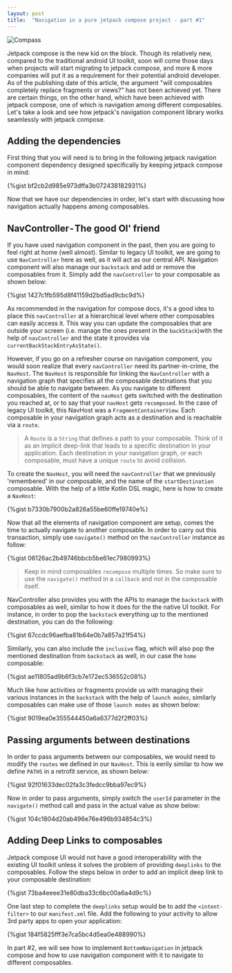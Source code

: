 ```yaml
---
layout: post
title:  "Navigation in a pure jetpack compose project - part #1"
---
```

![Compass]({{site.baseurl}}/assets/images/compass.jpeg)

Jetpack compose is the new kid on the block. Though its relatively new, compared to the traditional android UI toolkit, soon will come those days when projects will start migrating to jetpack compose, and more & more companies will put it as a requirement for their potential android developer. As of the publishing date of this article, the argument "will composables completely replace fragments or views?" has not been achieved yet. There are certain things, on the other hand, which have been achieved with jetpack compose, one of which is navigation among different composables. Let's take a look and see how jetpack's navigation component library works seamlessly with jetpack compose.

## Adding the dependencies
First thing that you will need is to bring in the following jetpack navigation component dependency designed specifically  by keeping jetpack compose in mind:

{%gist bf2cb2d985e973dffa3b072438182931%}

Now that we have our dependencies in order, let's start with discussing how navigation actually happens among composables.

## NavController - The good Ol' friend
If you have used navigation component in the past, then you are going to feel right at home (well almost). Similar to legacy UI toolkit, we are going to use `NavController` here as well, as it will act as our central API. Navigation component will also manage our `backstack` and add or remove the composables from it.
Simply add the `navController` to your composable as shown below:

{%gist 1427c1fb595d8f41159d2bd5ad9cbc9d%}

As recommended in the navigation for compose docs, it's a good idea to place this `navController` at a hierarchical level where other composables can easily access it. This way you can update the composables that are outside your screen (i.e. manage the ones present in the `backStack`)with the help of `navController` and the state it provides via `currentBackStackEntryAsState()`.

However, if you go on a refresher course on navigation component, you would soon realize that every `navController` need its partner-in-crime, the `NavHost`. The `NavHost` is responsible for linking the `NavController` with a navigation graph that specifies all the composable destinations that you should be able to navigate between. As you navigate to different composables, the content of the `navHost` gets switched with the destination you reached at, or to say that your `navHost` gets `recomposed`. In the case of legacy UI toolkit, this NavHost was a `FragmentContainerView`. Each composable in your navigation graph acts as a destination and is reachable via a `route`.

> A `Route` is a `String` that defines a path to your composable. Think of it as an implicit deep-link that leads to a specific destination in your application. Each destination in your navigation graph, or each composable, must have a unique `route` to avoid collision.

To create the `NavHost`, you will need the `navController` that we previously 'remembered' in our composable, and the name of the `startDestination` composable. With the help of a little Kotlin DSL magic, here is how to create a `NavHost`:

{%gist b7330b7900b2a826a55be60ffe19740e%}

Now that all the elements of navigation component are setup, comes the time to actually navigate to another composable. In order to carry out this transaction, simply use `navigate()` method on the `navController` instance as follow:

{%gist 06126ac2b49746bbcb5be61ec7980993%}

> Keep in mind composables `recompose` multiple times. So make sure to use the `navigate()` method in a `callback` and not in the composable itself.

NavController also provides you with the APIs to manage the `backstack` with composables as well, similar to how it does for the the native UI toolkit. For instance, in order to pop the `backstack` everything up to the mentioned destination, you can do the following:

{%gist 67ccdc96aefba81b64e0b7a857a21f54%}

Similarly, you can also include the `inclusive` flag, which will also pop the mentioned destination from `backstack` as well, in our case the `home` composable:

{%gist ae11805ad9b6f3cb7e172ec536552c08%}

Much like how activities or fragments provide us with managing their various instances in the `backstack` with the help of `launch modes`, similarly composables can make use of those `launch modes` as shown below:

{%gist 9019ea0e355544450a6a6377d2f2ff03%}

## Passing arguments between destinations
In order to pass arguments between our composables, we would need to modify the `routes` we defined in our `NavHost`. This is eerily similar to how we define `PATHS` in a retrofit service, as shown below:

{%gist 92f01633dec02fa3c3fedcc9bba97ec9%}

Now in order to pass arguments, simply switch the `userId` parameter in the `navigate()` method call and pass in the actual value as show below:

{%gist 104c1804d20ab496e76e496b934854c3%}

## Adding Deep Links to composables
Jetpack compose UI would not have a good interoperability with the existing UI toolkit unless it solves the problem of providing `deeplinks` to the composables. Follow the steps below in order to add an implicit deep link to your composable destination:

{%gist 73ba4eeee31e80dba33c6bc00a6a4d9c%}

One last step to complete the `deeplinks` setup would be to add the `<intent-filter>` to our `manifest.xml` file. Add the following to your activity to allow 3rd party apps to open your application:

{%gist 184f5825fff3e7ca5bc4d5ea0e488990%}

In part #2, we will see how to implement `BottomNavigation` in jetpack compose and how to use navigation component with it to navigate to different composables.